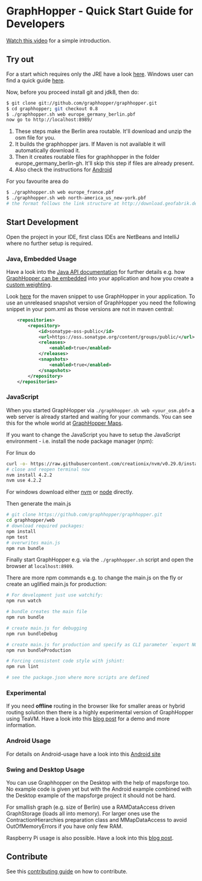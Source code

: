 # GraphHopper - Quick Start Guide for Developers

[Watch this video](https://www.youtube.com/watch?v=HBVe_E5j0TM) for a simple introduction.

## Try out

For a start which requires only the JRE have a look [here](../web/quickstart.md). 
Windows user can find a quick guide [here](./windows-setup.md). 

Now, before you proceed install git and jdk8, then do:

```bash
$ git clone git://github.com/graphhopper/graphhopper.git
$ cd graphhopper; git checkout 0.8
$ ./graphhopper.sh web europe_germany_berlin.pbf
now go to http://localhost:8989/
```

  1. These steps make the Berlin area routable. It'll download and unzip the osm file for you.
  2. It builds the graphhopper jars. If Maven is not available it will automatically download it.
  3. Then it creates routable files for graphhopper in the folder europe_germany_berlin-gh. It'll skip this step if files are already present.
  4. Also check the instructions for [Android](../android/index.md)

For you favourite area do

```bash
$ ./graphhopper.sh web europe_france.pbf
$ ./graphhopper.sh web north-america_us_new-york.pbf
# the format follows the link structure at http://download.geofabrik.de
```

## Start Development

Open the project in your IDE, first class IDEs are NetBeans and IntelliJ where no further setup is required.

### Java, Embedded Usage

Have a look into the [Java API documentation](../index.md#developer) for further details e.g. how [GraphHopper can
be embedded](./routing.md) into your application and how you create a [custom weighting](./weighting.md).

Look [here](http://graphhopper.com/#community) for the maven snippet to use GraphHopper in your
application. To use an unreleased snapshot version of GraphHopper you need the following snippet in your pom.xml
as those versions are not in maven central:

```xml
    <repositories>
        <repository>
            <id>sonatype-oss-public</id>
            <url>https://oss.sonatype.org/content/groups/public/</url>
            <releases>
                <enabled>true</enabled>
            </releases>
            <snapshots>
                <enabled>true</enabled>
            </snapshots>
        </repository>
    </repositories>
```

### JavaScript

When you started GraphHopper via `./graphhopper.sh web <your_osm.pbf>` a web server is already
started and waiting for your commands. You can see this for the whole world at [GraphHopper Maps](https://graphhopper.com/maps/).

If you want to change the JavaScript you have to setup the JavaScript environment - 
i.e. install the node package manager (npm):

For linux do
```bash
curl -o- https://raw.githubusercontent.com/creationix/nvm/v0.29.0/install.sh | bash
# close and reopen terminal now
nvm install 4.2.2
nvm use 4.2.2
```

For windows download either [nvm](https://github.com/coreybutler/nvm-windows) or [node](https://nodejs.org/en/download/) directly.

Then generate the main.js
```bash
# git clone https://github.com/graphhopper/graphhopper.git
cd graphhopper/web
# download required packages:
npm install
npm test
# overwrites main.js
npm run bundle
```

Finally start GraphHopper e.g. via the `./graphhopper.sh` script and open the browser at `localhost:8989`.

There are more npm commands e.g. to change the main.js on the fly or create an uglified main.js for production:
```bash
# For development just use watchify:
npm run watch

# bundle creates the main file
npm run bundle

# create main.js for debugging
npm run bundleDebug

# create main.js for production and specify as CLI parameter `export NODE_ENV=development` which `options_*.js` should be selected
npm run bundleProduction

# Forcing consistent code style with jshint:
npm run lint

# see the package.json where more scripts are defined
```

### Experimental

If you need **offline** routing in the browser like for smaller areas or hybrid routing solution
then there is a highly experimental version of GraphHopper using TeaVM. 
Have a look into this [blog post](http://karussell.wordpress.com/2014/05/04/graphhopper-in-the-browser-teavm-makes-offline-routing-via-openstreetmap-possible-in-javascript/) 
for a demo and more information.

### Android Usage
 
For details on Android-usage have a look into this [Android site](../android/index.md)

### Swing and Desktop Usage

You can use Graphhopper on the Desktop with the help of mapsforge too. No example code is given yet 
but with the Android example combined with the Desktop example of the mapsforge project it should not be hard.

For smallish graph (e.g. size of Berlin) use a RAMDataAccess driven GraphStorage (loads all into memory).
For larger ones use the ContractionHierarchies preparation class and MMapDataAccess to avoid OutOfMemoryErrors if you have only few RAM. 

Raspberry Pi usage is also possible. Have a look into this [blog post](https://karussell.wordpress.com/2014/01/09/road-routing-on-raspberry-pi-with-graphhopper/).

## Contribute

See this [contributing guide](https://github.com/graphhopper/graphhopper/blob/master/.github/CONTRIBUTING.md) on how to contribute.
